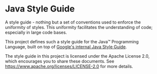 # Java Style Guide

A style guide - nothing but a set of conventions used to enforce the uniformity of styles. This uniformity facilitates
the understanding of code; especially in large code bases.

This project defines such a style guide for the Java™ Programming Language, built on top of
[Google's internal Java Style Guide](https://google.github.io/styleguide/javaguide.html).

The style guide in this project is licensed under the Apache License 2.0, which encourages you to share these
documents. See https://www.apache.org/licenses/LICENSE-2.0 for more details.